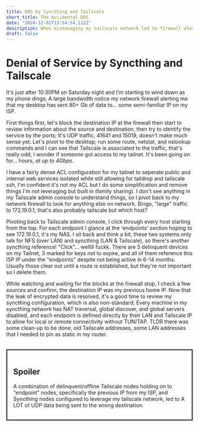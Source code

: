 ```yaml
---
title: DOS by Syncthing and Tailscale
short_title: The Accidental DOS
date: "2024-12-01T13:54:54.112Z"
description: When mismanaging my tailscale network led to firewall alerts and syncthing data leaks.
draft: false
---
```


# Denial of Service by Syncthing and Tailscale

It's just after 10:30PM on Saturday night and I'm starting to wind down as my phone dings; A large bandwidth notice my 
network firewall alerting me that my desktop has sent 80+ Gb of data to... some semi-familiar IP on my ISP.

First things first, let's block the destination IP at the firewall then start to review information about the source and
 destination, then try to identify the service by the ports; It's UDP traffic, 41641 and 15019, doesn't make much sense 
yet. Let's pivot to the desktop; run some route, netstat, and nslookup commands and I can see that Tailscale is associated 
to the traffic, that's really odd, I wonder if someone got access to my tailnet. It's been going on for... hours, _at up
to 4Gbps_.

I have a fairly dense ACL configuration for my tailnet to seperate public and internal web services isolated while still
allowing for taildrop and tailscale ssh, I'm confident it's not my ACL but I do some simplification and remove things I'm
not leveraging but built in (family sharing). I don't see anything in my Tailscale admin console to understand things, so
I pivot back to my network firewall to look for anything else on network. Bingo, "large" traffic to 172.19.0.1, that's
also probably tailscale but which host?

Pivoting back to Tailscale admin console, I click through every host starting from the top. For each endpoint I glance at
the 'endpoints' section hoping to see 172.19.0.1, it's my NAS. I sit back and think a bit, these two systems only talk
for NFS (over LAN) and syncthing (LAN & Tailscale), so there's another syncthing reference! "Click"... welllll fuckk.
There are 5 delinquent devices on my Tailnet, 3 marked for keys not to expire, and all of them reference this ISP IP under
the "endpoints" despite not being active in 6-14 months. Usually those clear out until a route is established, but they're
not important so I delete them. 

While watching and waiting for the blocks at the firewall stop, I check a few _sources_ and confirm, the destination IP 
was my previous home IP. Now that the leak of encrypted data is resolved, it's a good time to review my syncthing 
configuration, which is also non-standard; Every machine in my syncthing network has NAT traversal, global discover, and 
global servers disabled, and each endpoint is defined directly by their LAN and Tailscale IP to allow for local or remote 
connectivity without TUN/TAP. TLDR there was some clean-up to be done, old Tailscale addresses, some LAN addresses that I 
needed to pin as static in my router.

<div style="border: 3px solid #444; padding: 1rem; margin: 2rem 0;">
<h2>Spoiler</h2>
<p>
A combination of delinquent/offline Tailscale nodes holding on to "endpoint" nodes, specifically the previous IP from
my ISP, and Syncthing nodes configured to leverage my tailscale network, led to A LOT of UDP data being sent to the
wrong destination.
</p>
</div>
